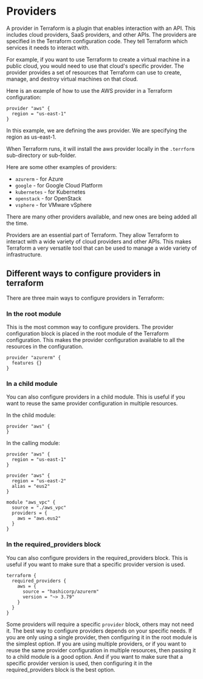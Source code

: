 # Providers

A provider in Terraform is a plugin that enables interaction with an API.
This includes cloud providers, SaaS providers, and other APIs. The providers are specified in the Terraform configuration code. They tell Terraform which services it needs to interact with.

For example, if you want to use Terraform to create a virtual machine in a public cloud, you would need to use that cloud's specific provider. The provider provides a set of resources that Terraform can use to create, manage, and destroy virtual machines on that cloud.

Here is an example of how to use the AWS provider in a Terraform configuration:

```hcl
provider "aws" {
  region = "us-east-1"
}
```

In this example, we are defining the aws provider. We are specifying the region as us-east-1.

When Terraform runs, it will install the aws provider locally in the `.terrform` sub-directory or sub-folder.

Here are some other examples of providers:

- `azurerm` - for Azure
- `google` - for Google Cloud Platform
- `kubernetes` - for Kubernetes
- `openstack` - for OpenStack
- `vsphere` - for VMware vSphere

There are many other providers available, and new ones are being added all the time.

Providers are an essential part of Terraform. They allow Terraform to interact with a wide variety of cloud providers and other APIs. This makes Terraform a very versatile tool that can be used to manage a wide variety of infrastructure.

## Different ways to configure providers in terraform

There are three main ways to configure providers in Terraform:

### In the root module

This is the most common way to configure providers. The provider configuration block is placed in the root module of the Terraform configuration. This makes the provider configuration available to all the resources in the configuration.

```hcl
provider "azurerm" {
  features {}
}
```

### In a child module

You can also configure providers in a child module. This is useful if you want to reuse the same provider configuration in multiple resources.

In the child module:

```hcl
provider "aws" {
}
```

In the calling module:

```hcl
provider "aws" {
  region = "us-east-1"
}

provider "aws" {
  region = "us-east-2"
  alias = "eus2"
}

module "aws_vpc" {
  source = "./aws_vpc"
  providers = {
    aws = "aws.eus2"
  }
}
```

### In the required_providers block

You can also configure providers in the required_providers block. This is useful if you want to make sure that a specific provider version is used.

```hcl
terraform {
  required_providers {
    aws = {
      source = "hashicorp/azurerm"
      version = "~> 3.79"
    }
  }
}
```

Some providers will require a specific `provider` block, others may not need it. The best way to configure providers depends on your specific needs. If you are only using a single provider, then configuring it in the root module is the simplest option. If you are using multiple providers, or if you want to reuse the same provider configuration in multiple resources, then passing it to a child module is a good option. And if you want to make sure that a specific provider version is used, then configuring it in the required_providers block is the best option.
